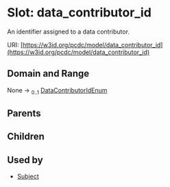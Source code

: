 
# Slot: data_contributor_id


An identifier assigned to a data contributor.

URI: [https://w3id.org/pcdc/model/data_contributor_id](https://w3id.org/pcdc/model/data_contributor_id)


## Domain and Range

None &#8594;  <sub>0..1</sub> [DataContributorIdEnum](DataContributorIdEnum.md)

## Parents


## Children


## Used by

 * [Subject](Subject.md)
